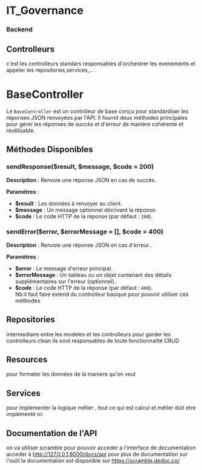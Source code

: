 # IT_Governance
### Backend

## Controlleurs
c'est les controlleurs standars responsables d'orchestrer les evenements et appeler les repositories,services,... .
# BaseController

Le `BaseController` est un contrôleur de base conçu pour standardiser les réponses JSON renvoyées par l'API. Il fournit deux méthodes principales pour gérer les réponses de succès et d'erreur de manière cohérente et réutilisable.

## Méthodes Disponibles

### **sendResponse($result, $message, $code = 200)**

**Description** : Renvoie une réponse JSON en cas de succès.

**Paramètres** :  
- **$result** : Les données à renvoyer au client.  
- **$message** : Un message optionnel décrivant la réponse.  
- **$code** : Le code HTTP de la réponse (par défaut : `200`).  

### **sendError($error, $errorMessage = [], $code = 400)**

**Description** : Renvoie une réponse JSON en cas d'erreur..

**Paramètres** :  
- **$error** :   Le message d'erreur principal.  
- **$errorMessage** : Un tableau ou un objet contenant des détails supplémentaires sur l'erreur (optionnel)..  
- **$code** : Le code HTTP de la réponse (par défaut : `400`).  
Nb:il faut faire extend du controlleur basique pour pouvoir utiliser ces méthodes

## Repositories
intermediaire entre les modeles et les controlleurs pour garder les controlleurs clean 
ils sont responsables de toute fonctionnalité CRUD 

## Resources
pour formater les données de la maniere qu'on veut 


## Services
pour implementer la logique métier , tout ce qui est calcul et métier doit etre implémenté ici 

## Documentation de l'API
on va  utiliser scramble pour pouvoir acceder a l'interface de documentation acceder à http://127.0.0.1:8000/docs/api 
pour plus de documentation sur l'outil la documentation est disponible sur https://scramble.dedoc.co/ 